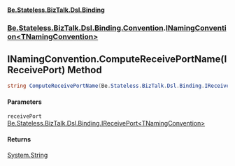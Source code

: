 #### [Be.Stateless.BizTalk.Dsl.Binding](README.md 'README')
### [Be.Stateless.BizTalk.Dsl.Binding.Convention](Be.Stateless.BizTalk.Dsl.Binding.Convention.md 'Be.Stateless.BizTalk.Dsl.Binding.Convention').[INamingConvention&lt;TNamingConvention&gt;](INamingConvention_TNamingConvention_.md 'Be.Stateless.BizTalk.Dsl.Binding.Convention.INamingConvention<TNamingConvention>')

## INamingConvention<TNamingConvention>.ComputeReceivePortName(IReceivePort<TNamingConvention>) Method

```csharp
string ComputeReceivePortName(Be.Stateless.BizTalk.Dsl.Binding.IReceivePort<TNamingConvention> receivePort);
```
#### Parameters

<a name='Be.Stateless.BizTalk.Dsl.Binding.Convention.INamingConvention_TNamingConvention_.ComputeReceivePortName(Be.Stateless.BizTalk.Dsl.Binding.IReceivePort_TNamingConvention_).receivePort'></a>

`receivePort` [Be.Stateless.BizTalk.Dsl.Binding.IReceivePort&lt;](IReceivePort_TNamingConvention_.md 'Be.Stateless.BizTalk.Dsl.Binding.IReceivePort<TNamingConvention>')[TNamingConvention](INamingConvention_TNamingConvention_.md#Be.Stateless.BizTalk.Dsl.Binding.Convention.INamingConvention_TNamingConvention_.TNamingConvention 'Be.Stateless.BizTalk.Dsl.Binding.Convention.INamingConvention<TNamingConvention>.TNamingConvention')[&gt;](IReceivePort_TNamingConvention_.md 'Be.Stateless.BizTalk.Dsl.Binding.IReceivePort<TNamingConvention>')

#### Returns
[System.String](https://docs.microsoft.com/en-us/dotnet/api/System.String 'System.String')